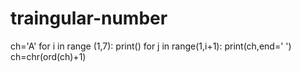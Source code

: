 # traingular-number
ch='A'
for i in range (1,7):
    print()
    for j in range(1,i+1):
        print(ch,end=' ')
    ch=chr(ord(ch)+1)

